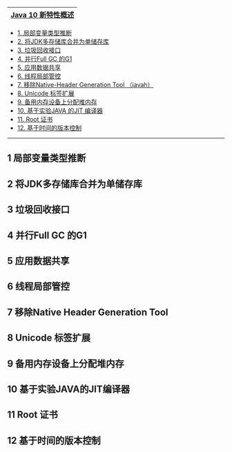 
[Java 10 新特性概述](https://www.pdai.tech/md/java/java8up/java10.html)|
---|


* [1. 局部变量类型推断](#1-局部变量类型推断)
* [2. 将JDK多存储库合并为单储存库](#2-将JDK多存储库合并为单储存库)
* [3. 垃圾回收接口](#3-垃圾回收接口)
* [4. 并行Full GC 的G1](#4-并行Full-GC-的G1)
* [5. 应用数据共享](#5-应用数据共享)
* [6. 线程局部管控](#6-线程局部管控)
* [7. 移除Native-Header Generation Tool （javah）](#7-移除Native-Header-Generation-Tool)
* [8. Unicode 标签扩展](#8-Unicode-标签扩展)
* [9. 备用内存设备上分配堆内存](#9-备用内存设备上分配堆内存)
* [10. 基于实验JAVA 的JIT 编译器](#10-基于实验JAVA的JIT编译器)
* [11. Root 证书](#11-Root-证书)
* [12. 基于时间的版本控制](#12-基于时间的版本控制)


---

## 1 局部变量类型推断
## 2 将JDK多存储库合并为单储存库
## 3 垃圾回收接口
## 4 并行Full GC 的G1
## 5 应用数据共享
## 6 线程局部管控
## 7 移除Native Header Generation Tool
## 8 Unicode 标签扩展
## 9 备用内存设备上分配堆内存
## 10 基于实验JAVA的JIT编译器
## 11 Root 证书
## 12 基于时间的版本控制


